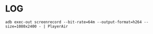 __LOG__
=======

```
adb exec-out screenrecord --bit-rate=64m --output-format=h264 --size=1080x2400 - | PlayerAir
```